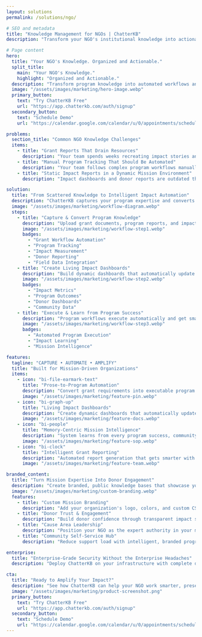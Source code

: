 ```yaml
---
layout: solutions
permalink: /solutions/ngo/

# SEO and metadata
title: "Knowledge Management for NGOs | ChatterKB"
description: "Transform your NGO's institutional knowledge into actionable workflows, grant reports, and program documentation without the manual overhead."

# Page content
hero:
  title: "Your NGO's Knowledge. Organized and Actionable."
  split_title:
    main: "Your NGO's Knowledge."
    highlight: "Organized and Actionable."
  description: "Transform program knowledge into automated workflows and living impact dashboards. Write grant requirements in plain English, get intelligent systems that learn from every program success."
  image: "/assets/images/marketing/hero-image.webp"
  primary_button:
    text: "Try ChatterKB Free"
    url: "https://app.chatterkb.com/auth/signup"
  secondary_button:
    text: "Schedule Demo"
    url: "https://calendar.google.com/calendar/u/0/appointments/schedules/AcZssZ0oYQ10osj27ugUfwOrSoV893uJ-kWPhIKNBhII5bTlwc3j6HdkEunH29TciGeOttFjfxqEn92O"

problems:
  section_title: "Common NGO Knowledge Challenges"
  items:
    - title: "Grant Reports That Drain Resources"
      description: "Your team spends weeks recreating impact stories and data that already exists. Every reporting cycle means less time for actual program work and community impact."
    - title: "Manual Program Tracking That Should Be Automated"
      description: "Your team follows complex program workflows manually because converting grant requirements into automated tracking systems requires technical expertise you don't have."
    - title: "Static Impact Reports in a Dynamic Mission Environment"
      description: "Impact dashboards and donor reports are outdated the moment you create them. You need living impact tracking that updates automatically as program data flows in."

solution:
  title: "From Scattered Knowledge to Intelligent Impact Automation"
  description: "ChatterKB captures your program expertise and converts it into automated workflows and dynamic impact dashboards. Describe grant requirements in plain English—get intelligent systems that execute and learn from program outcomes."
  image: "/assets/images/marketing/workflow-diagram.webp"
  steps:
    - title: "Capture & Convert Program Knowledge"
      description: "Upload grant documents, program reports, and impact data. Describe new program workflows in plain English—ChatterKB converts them into executable automation."
      image: "/assets/images/marketing/workflow-step1.webp"
      badges:
        - "Grant Workflow Automation"
        - "Program Tracking"
        - "Impact Measurement"
        - "Donor Reporting"
        - "Field Data Integration"
    - title: "Create Living Impact Dashboards"
      description: "Build dynamic dashboards that automatically update with program outcomes, impact metrics, and donor requirements. Real-time mission intelligence without manual reporting."
      image: "/assets/images/marketing/workflow-step2.webp"
      badges:
        - "Impact Metrics"
        - "Program Outcomes"
        - "Donor Dashboards"
        - "Community Data"
    - title: "Execute & Learn from Program Success"
      description: "Program workflows execute automatically and get smarter with each successful intervention. The system builds mission memory, improving program recommendations over time."
      image: "/assets/images/marketing/workflow-step3.webp"
      badges:
        - "Automated Program Execution"
        - "Impact Learning"
        - "Mission Intelligence"

features:
  tagline: "CAPTURE • AUTOMATE • AMPLIFY"
  title: "Built for Mission-Driven Organizations"
  items:
    - icon: "bi-file-earmark-text"
      title: "Prose-to-Program Automation"
      description: "Convert grant requirements into executable program workflows by describing them in plain English. No technical complexity—just write mission-driven processes."
      image: "/assets/images/marketing/feature-pin.webp"
    - icon: "bi-graph-up"
      title: "Living Impact Dashboards"
      description: "Create dynamic dashboards that automatically update with program outcomes, impact metrics, and donor requirements. Always current mission intelligence."
      image: "/assets/images/marketing/feature-docs.webp"
    - icon: "bi-people"
      title: "Memory-Centric Mission Intelligence"
      description: "System learns from every program success, community interaction, and impact measurement. Mission knowledge compounds over time, amplifying program effectiveness."
      image: "/assets/images/marketing/feature-sop.webp"
    - icon: "bi-clock"
      title: "Intelligent Grant Reporting"
      description: "Automated report generation that gets smarter with each funding cycle. Timeline execution tracks program progress without exposing technical complexity."
      image: "/assets/images/marketing/feature-team.webp"

branded_content:
  title: "Turn Mission Expertise Into Donor Engagement"
  description: "Create branded, public knowledge bases that showcase your program expertise while building donor trust. Position your NGO as the go-to authority in your cause area."
  image: "/assets/images/marketing/custom-branding.webp"
  features:
    - title: "Custom Mission Branding"
      description: "Add your organization's logo, colors, and custom CSS for complete brand control"
    - title: "Donor Trust & Engagement"
      description: "Build donor confidence through transparent impact stories and program insights"
    - title: "Cause Area Leadership"
      description: "Position your NGO as the expert authority in your mission field"
    - title: "Community Self-Service Hub"
      description: "Reduce support load with intelligent, branded program resources"

enterprise:
  title: "Enterprise-Grade Security Without the Enterprise Headaches"
  description: "Deploy ChatterKB on your infrastructure with complete data sovereignty, advanced RAG capabilities for program document intelligence, and zero-trust security architecture designed for mission-critical operations."

cta:
  title: "Ready to Amplify Your Impact?"
  description: "See how ChatterKB can help your NGO work smarter, preserve knowledge, and focus on what matters most with intelligent automation that learns from mission expertise."
  image: "/assets/images/marketing/product-screenshot.png"
  primary_button:
    text: "Try ChatterKB Free"
    url: "https://app.chatterkb.com/auth/signup"
  secondary_button:
    text: "Schedule Demo"
    url: "https://calendar.google.com/calendar/u/0/appointments/schedules/AcZssZ0oYQ10osj27ugUfwOrSoV893uJ-kWPhIKNBhII5bTlwc3j6HdkEunH29TciGeOttFjfxqEn92O"
--- 
```

